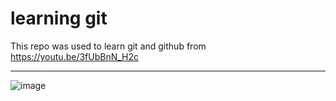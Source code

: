 # learning git

This repo was used to learn git and github from https://youtu.be/3fUbBnN_H2c

---

![image](https://github.com/mpeder75/learning-git/assets/95408499/0ec58727-1f97-4e79-8421-13bdb6d3b251)
